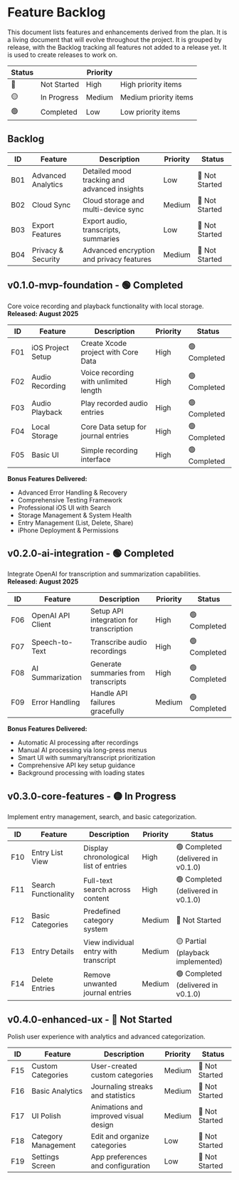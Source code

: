 # Feature Backlog

This document lists features and enhancements derived from the plan. It is a living document that will evolve throughout the project. It is grouped by release, with the Backlog tracking all features not added to a release yet.  It is used to create releases to work on.


| Status |  | Priority |  |
|--------|-------------|---------|-------------|
| 🔴 | Not Started | High | High priority items |
| 🟡 | In Progress | Medium | Medium priority items |
| 🟢 | Completed | Low | Low priority items |


## Backlog

| ID  | Feature             | Description                               | Priority | Status |
|-----|---------------------|-------------------------------------------|----------|--------|
| B01 | Advanced Analytics   | Detailed mood tracking and advanced insights | Low | 🔴 Not Started |
| B02 | Cloud Sync          | Cloud storage and multi-device sync      | Medium | 🔴 Not Started |
| B03 | Export Features     | Export audio, transcripts, summaries     | Low | 🔴 Not Started |
| B04 | Privacy & Security  | Advanced encryption and privacy features | Medium | 🔴 Not Started |

## v0.1.0-mvp-foundation - 🟢 Completed
Core voice recording and playback functionality with local storage. **Released: August 2025**

| ID  | Feature                 | Description                              | Priority | Status |
|-----|-------------------------|------------------------------------------|----------|--------|
| F01 | iOS Project Setup       | Create Xcode project with Core Data     | High | 🟢 Completed |
| F02 | Audio Recording         | Voice recording with unlimited length    | High | 🟢 Completed |
| F03 | Audio Playback          | Play recorded audio entries              | High | 🟢 Completed |
| F04 | Local Storage           | Core Data setup for journal entries     | High | 🟢 Completed |
| F05 | Basic UI                | Simple recording interface               | High | 🟢 Completed |

**Bonus Features Delivered:**
- Advanced Error Handling & Recovery
- Comprehensive Testing Framework  
- Professional iOS UI with Search
- Storage Management & System Health
- Entry Management (List, Delete, Share)
- iPhone Deployment & Permissions

## v0.2.0-ai-integration - 🟢 Completed
Integrate OpenAI for transcription and summarization capabilities. **Released: August 2025**

| ID  | Feature                 | Description                              | Priority | Status |
|-----|-------------------------|------------------------------------------|----------|--------|
| F06 | OpenAI API Client       | Setup API integration for transcription | High | 🟢 Completed |
| F07 | Speech-to-Text          | Transcribe audio recordings              | High | 🟢 Completed |
| F08 | AI Summarization        | Generate summaries from transcripts      | High | 🟢 Completed |
| F09 | Error Handling          | Handle API failures gracefully          | Medium | 🟢 Completed |

**Bonus Features Delivered:**
- Automatic AI processing after recordings
- Manual AI processing via long-press menus
- Smart UI with summary/transcript prioritization
- Comprehensive API key setup guidance
- Background processing with loading states

## v0.3.0-core-features - 🟡 In Progress
Implement entry management, search, and basic categorization.

| ID  | Feature                 | Description                              | Priority | Status |
|-----|-------------------------|------------------------------------------|----------|--------|
| F10 | Entry List View         | Display chronological list of entries   | High | 🟢 Completed (delivered in v0.1.0) |
| F11 | Search Functionality    | Full-text search across content          | High | 🟢 Completed (delivered in v0.1.0) |
| F12 | Basic Categories        | Predefined category system               | Medium | 🔴 Not Started |
| F13 | Entry Details           | View individual entry with transcript    | Medium | 🟡 Partial (playback implemented) |
| F14 | Delete Entries          | Remove unwanted journal entries          | Medium | 🟢 Completed (delivered in v0.1.0) |

## v0.4.0-enhanced-ux - 🔴 Not Started
Polish user experience with analytics and advanced categorization.

| ID  | Feature                 | Description                              | Priority | Status |
|-----|-------------------------|------------------------------------------|----------|--------|
| F15 | Custom Categories       | User-created custom categories           | Medium | 🔴 Not Started |
| F16 | Basic Analytics         | Journaling streaks and statistics        | Medium | 🔴 Not Started |
| F17 | UI Polish               | Animations and improved visual design    | Medium | 🔴 Not Started |
| F18 | Category Management     | Edit and organize categories             | Low | 🔴 Not Started |
| F19 | Settings Screen         | App preferences and configuration        | Low | 🔴 Not Started |
